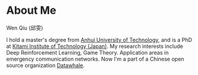 # About Me

Wen Qiu (邱雯)

I hold a master's degree from [Anhui University of Technology](https://www.ahut.edu.cn/), and is a PhD at [Kitami Institute of Technology (Japan)](https://www.kitami-it.ac.jp/en/). My research interests include Deep Reinforcement Learning, Game Theory. Application areas in emergency communication networks. Now I'm a part of a Chinese open source organization [Datawhale](https://datawhale.club/home).

